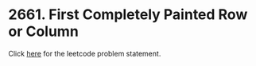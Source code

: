 # 2661. First Completely Painted Row or Column

Click [here](https://leetcode.com/problems/first-completely-painted-row-or-column/) for the leetcode problem statement.
